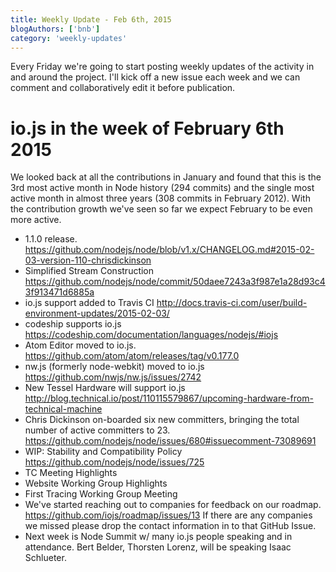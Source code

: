 ```yaml
---
title: Weekly Update - Feb 6th, 2015
blogAuthors: ['bnb']
category: 'weekly-updates'
---
```


Every Friday we're going to start posting weekly updates of the activity in and around the project. I'll kick off a new issue each week and we can comment and collaboratively edit it before publication.

# io.js in the week of February 6th 2015

We looked back at all the contributions in January and found that this is the 3rd most active month in Node history (294 commits) and the single most active month in almost three years (308 commits in February 2012). With the contribution growth we've seen so far we expect February to be even more active.

* 1.1.0 release. <https://github.com/nodejs/node/blob/v1.x/CHANGELOG.md#2015-02-03-version-110-chrisdickinson>
* Simplified Stream Construction <https://github.com/nodejs/node/commit/50daee7243a3f987e1a28d93c43f913471d6885a>
* io.js support added to Travis CI <http://docs.travis-ci.com/user/build-environment-updates/2015-02-03/>
* codeship supports io.js <https://codeship.com/documentation/languages/nodejs/#iojs>
* Atom Editor moved to io.js. <https://github.com/atom/atom/releases/tag/v0.177.0>
* nw\.js (formerly node-webkit) moved to io.js <https://github.com/nwjs/nw.js/issues/2742>
* New Tessel Hardware will support io.js <http://blog.technical.io/post/110115579867/upcoming-hardware-from-technical-machine>
* Chris Dickinson on-boarded six new committers, bringing the total number of active committers to 23. <https://github.com/nodejs/node/issues/680#issuecomment-73089691>
* WIP: Stability and Compatibility Policy <https://github.com/nodejs/node/issues/725>
* TC Meeting Highlights
* Website Working Group Highlights
* First Tracing Working Group Meeting
* We've started reaching out to companies for feedback on our roadmap. <https://github.com/iojs/roadmap/issues/13> If there are any companies we missed please drop the contact information in to that GitHub Issue.
* Next week is Node Summit w/ many io.js people speaking and in attendance. Bert Belder, Thorsten Lorenz, will be speaking Isaac Schlueter.
